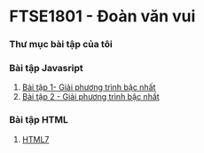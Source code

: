 # FTSE1801 - Đoàn văn vui
### Thư mục bài tập của tôi

### Bài tập Javasript
1. [Bài tập 1- Giải phương trình bậc nhất](https://github.com/FASTTRACKSE/FTSE1801.LP2/blob/master/vui/baitapgiaiptbac2/baitapjavacripptbachai.html)
2. [Bài tập 2 - Giải phương trình bậc nhất](https://github.com/FASTTRACKSE/FTSE1801.LP2/blob/master/vui/baitapgiaiptbacnhat/baitapjavacripptbacnhat.html)

### Bài tập HTML
1. [HTML7](https://github.com/FASTTRACKSE/FTSE1801.LP2/blob/master/vui/baitapgiaiptbac2/btnha1.html)